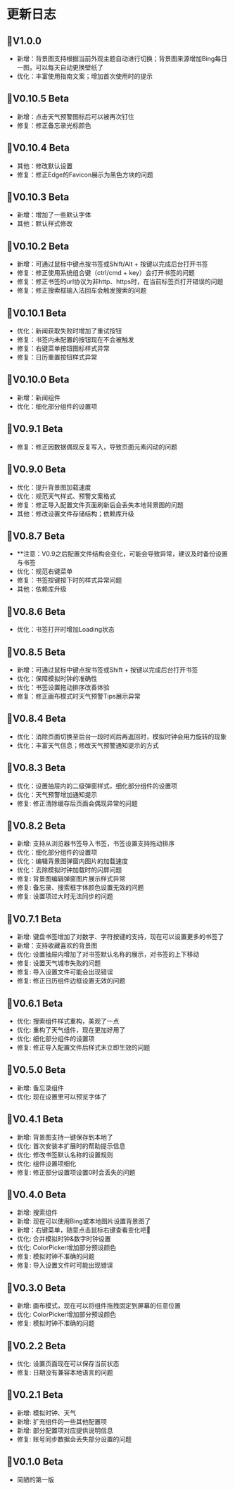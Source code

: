 # 更新日志

## 🌟V1.0.0
- 新增：背景图支持根据当前外观主题自动进行切换；背景图来源增加Bing每日一图，可以每天自动更换壁纸了
- 优化：丰富使用指南文案；增加首次使用时的提示

## 🌟V0.10.5 Beta
- 新增：点击天气预警图标后可以被再次钉住
- 修复：修正备忘录光标颜色

## 🌟V0.10.4 Beta
- 其他：修改默认设置
- 修复：修正Edge的Favicon展示为黑色方块的问题

## 🌟V0.10.3 Beta
- 新增：增加了一些默认字体
- 其他：默认样式修改

## 🌟V0.10.2 Beta
- 新增：可通过鼠标中键点按书签或Shift/Alt + 按键以完成后台打开书签
- 修复：修正使用系统组合键（ctrl/cmd + key）会打开书签的问题
- 修复：修正书签的url协议为非http、https时，在当前标签页打开错误的问题
- 修复：修正搜索框输入法回车会触发搜索的问题

## 🌟V0.10.1 Beta
- 优化：新闻获取失败时增加了重试按钮
- 修复：书签内未配置的按钮现在不会被触发
- 修复：右键菜单按钮图标样式异常
- 修复：日历重置按钮样式异常

## 🌟V0.10.0 Beta
- 新增：新闻组件
- 优化：细化部分组件的设置项

## 🌟V0.9.1 Beta
- 修复：修正因数据偶现反复写入，导致页面元素闪动的问题

## 🌟V0.9.0 Beta
- 优化：提升背景图加载速度
- 优化：规范天气样式、预警文案格式
- 修复：修正导入配置文件页面刷新后会丢失本地背景图的问题
- 其他：修改设置文件存储结构；依赖库升级

## 🌟V0.8.7 Beta
- **注意：V0.9之后配置文件结构会变化，可能会导致异常，建议及时备份设置与书签
- 优化：规范右键菜单
- 修复：书签按键按下时的样式异常问题
- 其他：依赖库升级

## 🌟V0.8.6 Beta
- 优化：书签打开时增加Loading状态

## 🌟V0.8.5 Beta
- 新增：可通过鼠标中键点按书签或Shift + 按键以完成后台打开书签
- 优化：保障模拟时钟的准确性
- 优化：书签设置拖动排序改善体验
- 修复：修正画布模式时天气预警Tips展示异常

## 🌟V0.8.4 Beta
- 优化：消除页面切换至后台一段时间后再返回时，模拟时钟会用力旋转的现象
- 优化：丰富天气信息；修改天气预警通知提示的方式

## 🌟V0.8.3 Beta
- 优化：设置抽屉内的二级弹窗样式，细化部分组件的设置项
- 优化：天气预警增加通知提示
- 修复: 修正清除缓存后页面会偶现异常的问题

## 🌟V0.8.2 Beta
- 新增: 支持从浏览器书签导入书签，书签设置支持拖动排序
- 优化：细化部分组件的设置项
- 优化：编辑背景图弹窗内图片的加载速度
- 优化：去除模拟时钟加载时的闪屏问题
- 修复: 背景图编辑弹窗图片展示样式异常
- 修复: 备忘录、搜索框字体颜色设置无效的问题
- 修复: 设置项过大时无法同步的问题

## 🌟V0.7.1 Beta
- 新增: 键盘书签增加了对数字、字符按键的支持，现在可以设置更多的书签了
- 新增：支持收藏喜欢的背景图
- 优化: 设置抽屉内增加了对书签默认名称的展示，对书签的上下移动
- 修复: 设置天气城市失败的问题
- 修复: 导入设置文件可能会出现错误
- 修复: 修正日历组件边框设置无效的问题

## 🌟V0.6.1 Beta
- 优化: 搜索组件样式重构，美观了一点
- 优化: 重构了天气组件，现在更加好用了
- 优化: 细化部分组件的设置项
- 修复: 修正导入配置文件后样式未立即生效的问题

## 🌟V0.5.0 Beta
- 新增: 备忘录组件
- 优化: 现在设置里可以预览字体了

## 🌟V0.4.1 Beta
- 新增: 背景图支持一键保存到本地了
- 优化: 首次安装本扩展时的帮助提示信息
- 优化: 修改书签默认名称的设置规则
- 优化: 组件设置项细化
- 修复: 修正部分设置项设置0时会丢失的问题

## 🌟V0.4.0 Beta
- 新增: 搜索组件
- 新增: 现在可以使用Bing或本地图片设置背景图了
- 新增：右键菜单，随意点击鼠标右键查看变化吧👀
- 优化: 合并模拟时钟&数字时钟设置
- 优化: ColorPicker增加部分预设颜色
- 修复: 模拟时钟不准确的问题
- 修复: 导入设置文件时可能出现错误

## 🌟V0.3.0 Beta
- 新增: 画布模式，现在可以将组件拖拽固定到屏幕的任意位置
- 优化: ColorPicker增加部分预设颜色
- 修复: 模拟时钟不准确的问题

## 🌟V0.2.2 Beta
- 优化: 设置页面现在可以保存当前状态
- 修复: 日期没有兼容本地语言的问题

## 🌟V0.2.1 Beta
- 新增: 模拟时钟、天气
- 新增: 扩充组件的一些其他配置项
- 新增: 部分配置项对应提供说明信息
- 修复: 账号同步数据会丢失部分设置的问题

## 🌟V0.1.0 Beta
- 简陋的第一版
